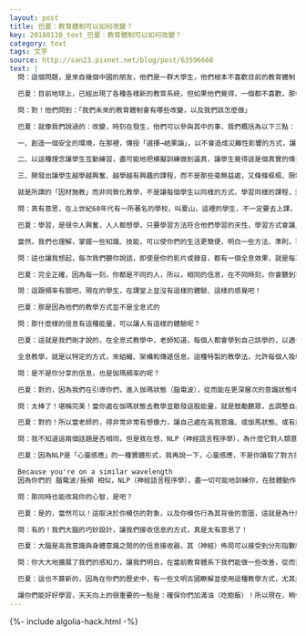 ```yaml
---
layout: post
title: 巴夏：教育體制可以如何改變？
key: 20180110_text_巴夏：教育體制可以如何改變？
category: text
tags: 文字
source: http://san23.pixnet.net/blog/post/63596668
text: |
  問：這個問題，是來自幾個中國的朋友，他們是一群大學生，他們根本不喜歡目前的教育體制

  巴夏：目前地球上，已經出現了各種各樣新的教育系統，但如果他們覺得，一個都不喜歡，那他們可以創建一個新的

  問：對！他們問到：「我們未來的教育體制會有哪些改變，以及我們該怎麼做」

  巴夏：就像我們說過的：改變，時刻在發生，他們可以參與其中的事，我們概括為以下三點：

  一、創造一個安全的環境，在那裡，傳授「選擇→結果論」，以不會造成災難性影響的方式，讓學生給清楚地明白自己的選擇以及其產生的結果並對結果負起責任，而不是在社會中學習這門課

  二、以這種理念讓學生互動練習，盡可能地把模擬訓練做到逼真，讓學生覺得這是個真實的情景，這一點非常重要，因為他們有可能會認為，這只是個模擬訓練，是假的，所以你們得盡可能地做到真實，而且有互動，這樣他們才會真正地明白，並且體驗到，他們的選擇對結果的影響，需要重申的是，安全第一（環境得安全），這樣就不會影響到現實世界

  三、開發出讓學生越學越興奮、越學越有興趣的課程，而不是那些毫無益處，又條條框框、限制他們興趣與興奮的教學內容，這點，極為重要，通過行動來學，通過切身體驗來學，並且是適合每個人天性的學習方式與內容，目前，地球上已經出現這種教學方式，並將漸漸改變你們的教學體制，你們稱之為「發展適宜性教育體制」（developmentally appropriate system），或者稱「發展適宜性教學過程」（developmentally appropriate process）。

  就是所謂的「因材施教」而非同質化教學，不是讓每個學生以同樣的方式，學習同樣的課程，這是你們教育理念改進的一大步，未來你們將根據每個學生的不同情況定制教學方式，要考慮到學生的興趣愛好，考慮到學生的吸收信息方式，他們與外界互動的方式，以及消化信息的方式，並讓他們通過切身體驗來學，而不是填鴨式的死記硬背，燒腦袋學習只會燒壞腦袋

  問：真有意思，在上世紀60年代有一所著名的學校，叫夏山，這裡的學生，不一定要去上課，他們是移動課堂，想學什麼就學什麼，有趣的是，最後發現，在幾周之內，那些過去想待在家裡的孩子，開始在課堂上出現，他們學習製作模型等類似的技能，最終很多學生都考上了哈佛

  巴夏：學習，是很令人興奮，人人都想學，只要學習方法符合他們學習的天性，學習方式會讓人興奮，每個人都會像海綿一樣完全吸收，他們會找到辦法，學會在社會生活中所需要的知識技能，進而形成一種適合自己的學習方法論，這樣他們就容易掌握任何該學的東西，他們會掌握 學習規則/指導方針/指導準則

  當然，我們也理解，掌握一些知識、技能，可以使你們的生活更簡便，明白一些方法、準則，可以使你們的工作更有效率、也更安全，你們可以用興奮的方式學習這些內容，學習不能太刻板，刻板了，就學不會

  問：這也讓我想起，每次我們聽你說話，即使是你的影片或錄音，都有一個全息效果，就是每次聽，都會聽到一些不同的東西，似乎是特別定制的，恰好與聽者的當下心理狀態吻合，說的內容就是我們現在需要聽的，或者聽了會很興奮的

  巴夏：完全正確，因為每一刻，你都是不同的人，所以，相同的信息，在不同時刻，你會聽到不同內容

  問：這跟頻率有關吧，現在的學生，在課堂上並沒有這樣的體驗、這樣的感覺吧！

  巴夏：那是因為他們的教學方式並不是全息式的

  問：那什麼樣的信息有這種能量，可以讓人有這樣的體驗呢？

  巴夏：這就是我們剛才說的，在全息式教學中，老師知道，每個人都會學到自己該學的，以適合自己的方式學，在需要的時候學，這樣的老師，懂得「允許」，允許學生，以他們自己的方式、節奏，在適合的時候學習，而不是強迫他們，現在不學以後就不講了，抱歉，再見了，落後生！

  全息教學，就是以特定的方式，來組織、架構和傳遞信息，這種特製的教學法，允許每個人吸收自己所需的信息，而且是以他們自己的方式，吸收僅僅在當下所需的信息

  問：是不是你分享的信息，也是伽瑪頻率的呢？

  巴夏：對的，因為我們在引導你們，進入伽瑪狀態（腦電波），從而能在更深層次的意識狀態中吸收信息，我們不斷地輻射出這種頻率，同時允許你們調到這種頻率，如果，你願意

  問：太棒了！堪稱完美！當你處在伽瑪狀態去教學並散發這股能量，就是鼓勵聽眾，去調整自身頻率，進入伽馬狀態，那他們對所接收到的信息，就有一個全息的體驗

  巴夏：對的！所以當老師的，得非常非常有想像力，讓自己處在高我意識、或伽馬狀態、或有創造力狀態，去教學，因為一個伽瑪老師，幾乎都會有一大群伽馬學生

  問：我不知道這兩個話題是否相同，但是我在想，NLP（神經語言程序學），為什麼它對人類意識是如此有效？

  巴夏：因為NLP是「心靈感應」的一種實體形式，我再說一下，心靈感應，不是你讀取了對方的思想，而是你們同時有著相同的思想

  Because you're on a similar wavelength
  因為你們的 腦電波/振頻 相似，NLP（神經語言程序學），盡一切可能地訓練你，在肢體動作上、思維神經上都與另一個人相似，你在模仿他們的行動、他們的表現，一個動作，每一個手勢，他們的肢體語言，他們的態度，他們的能量，當你完美地匹配對方，你就能在同時跟他們有著相同的思維/想法，你就能體驗到心靈感應，你通過模仿他們，就能清楚地知道他們在想什麼

  問：那同時也能改寫你的心智，是吧？

  巴夏：是的，當然可以！這取決於你模仿的對象，以及你模仿行為其背後的意圖，這就是為什麼，榜樣是很重要的，當然，你永遠都是獨一無二的，你總是以自己的方式行事，但如果你選個正面積極的榜樣，這個榜樣的行為處事、生活方式、外在環境等，都是你希望自己也擁有的，那你盡自己最大能力，去模仿他在日常生活中的做事方式，你便開始匯聚這股能量，你便開始顯化類似實相，你將允許一切自然發生，允許屬於你的獨一無二的世界以最以最簡單、最輕鬆不費力方式來到你，你可以這麼用NLP，這對你有幫助嗎？

  問：有的！我們大腦的巧妙設計，讓我們接收信息的方式，真是太有意思了！

  巴夏：大腦是高我意識與身體意識之間的的信息接收器，其（神經）佈局可以接受到分形指數級的一系列頻率，並將這些頻率編譯、下載，並轉化成個人的相關、其信念系統所允許接收的任何可能信息

  問：你大大地擴展了我們的感知力，讓我們明白，在當前教育體系下我們能做一些改善，從而幫助孩子們有一個更加豐富多彩的校園生活

  巴夏：這也不算新的，因為在你們的歷史中，有一些文明古國瞭解並使用這種教學方式，尤其是一些古亞特蘭蒂斯的教學，大致都在這個方向，你們過去忘記了，但現在慢慢回想起來，這真的很好！能像小孩子一樣，做著愛做的事，真是太好玩了！

  讓你們能好好學習，天天向上的很重要的一點是：確保你們加滿油（吃飽飯）！所以現在，稍作休息，犒賞自己一頓美味午餐吧，這樣你們就能吸收更多信息，而不是餓到前胸貼後背，我們，飯後再聊，好好享受你們的午餐！
---
```


{%- include algolia-hack.html -%}
